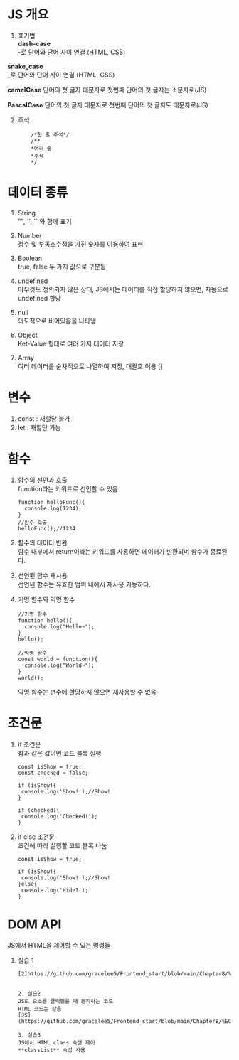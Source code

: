 # JS 개요

1. 표기법    
  **dash-case**  
   -로 단어와 단어 사이 연결 (HTML, CSS)

  **snake_case**   
  _로 단어와 단어 사이 연결 (HTML, CSS)

  **camelCase**
  단어의 첫 글자 대문자로 첫번째 단어의 첫 글자는 소문자로(JS)

  **PascalCase**
  단어의 첫 글자 대문자로 첫번째 단어의 첫 글자도 대문자로(JS)

2. 주석
   ``` // 한 줄 주석
       /*한 줄 주석*/
       /**
       *여러 줄
       *주석
       */
   ```

# 데이터 종류
1. String    
   "", '', `` 와 함께 표기

2. Number    
   정수 및 부동소수점을 가진 숫자를 이용하여 표현

3. Boolean    
   true, false 두 가지 값으로 구분됨

4. undefined    
   아무것도 정의되지 않은 상태, JS에서는 데이터를 직접 할당하지 않으면, 자동으로 undefined 할당

5. null    
   의도적으로 비어있음을 나타냄

6. Object    
   Ket-Value 형태로 여러 가지 데이터 저장

7. Array     
   여러 데이터를 순차적으로 나열하여 저장, 대괄호 이용 []

# 변수
1. const : 재할당 불가    
2. let : 재할당 가능   

# 함수 
1. 함수의 선언과 호출     
   function라는 키워드로 선언할 수 있음
   ```JS
   function helloFunc(){
     console.log(1234);
   }
   //함수 호출
   helloFunc();//1234
   ```

2. 함수의 데이터 반환    
   함수 내부에서 return이라는 키워드를 사용하면 데이터가 반환되며 함수가 종료된다.

3. 선언된 함수 재사용     
   선언된 함수는 유효한 범위 내에서 재사용 가능하다.

4. 기명 함수와 익명 함수
   ```JS
   //기명 함수
   function hello(){
     console.log("Hello~");
   }
   hello();

   //익명 함수
   const world = function(){
     console.log("World~");
   }
   world();
   ```
   익명 함수는 변수에 할당하지 않으면 재사용할 수 없음

# 조건문
1. if 조건문    
   참과 같은 값이면 코드 블록 실행
   ```
   const isShow = true;
   const checked = false;

   if (isShow){
    console.log('Show!');//Show!
   }

   if (checked){
    console.log('Checked!');
   }
   ```

2. if else 조건문    
   조건에 따라 실행할 코드 블록 나눔
   ```
   const isShow = true;

   if (isShow){
    console.log('Show!');//Show!
   }else{
    console.log('Hide?');
   }
   ```

# DOM API
JS에서 HTML을 제어할 수 있는 명령들   
1. 실습 1
   <script> 작성 위치에 따라 동작 여부가 결정    
   
```HTML
<script src="./main.js"></script>
```
를 body에 넣음 [1](https://github.com/gracelee5/Frontend_start/blob/main/Chapter8/%EC%8B%A4%EC%8A%B51/index1.html)      
or    
<script>위치를 이동시키지 않고 defer 속성 추가
```HTML
<script defer src="./main.js"></script>
```
[2]https://github.com/gracelee5/Frontend_start/blob/main/Chapter8/%EC%8B%A4%EC%8A%B51/index2.html


2. 실습2
JS로 요소를 클릭했을 때 동작하는 코드
HTML 코드는 같음
[JS](https://github.com/gracelee5/Frontend_start/blob/main/Chapter8/%EC%8B%A4%EC%8A%B52/main.js)

3. 실습3
JS에서 HTML class 속성 제어      
**classList** 속성 사용
